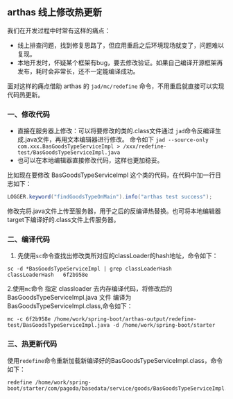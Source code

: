 ## arthas 线上修改热更新
我们在开发过程中时常有这样的痛点：
* 线上排查问题，找到修复思路了，但应用重启之后环境现场就变了，问题难以复现。  
* 本地开发时，怀疑某个框架有bug，要去修改验证。如果自己编译开源框架再发布，耗时会非常长，还不一定能编译成功。 

面对这样的痛点借助 arthas 的 `jad/mc/redefine` 命令，不用重启就直接可以实现代码热更新。

### 一、修改代码 
* 直接在服务器上修改：可以将要修改的类的.class文件通过 `jad`命令反编译生成.java文件，再用文本编辑器进行修改。
命令如下  `jad --source-only com.xxx.BasGoodsTypeServiceImpl > /xxx/redefine-test/BasGoodsTypeServiceImpl.java`
* 也可以在本地编辑器直接修改代码，这样也更加稳妥。  

比如现在要修改 BasGoodsTypeServiceImpl 这个类的代码，在代码中加一行日志如下：  
```java 
LOGGER.keyword("findGoodsTypeOnMain").info("arthas test success");
``` 
修改完将.java文件上传至服务器，用于之后的反编译热替换。也可将本地编辑器target下编译好的.class文件上传服务器。

### 二、编译代码
1. 先使用`sc`命令查找出修改类所对应的classLoader的hash地址，命令如下：  
```
sc -d *BasGoodsTypeServiceImpl | grep classLoaderHash  
classLoaderHash   6f2b958e  
 ```  
2.使用`mc`命令 指定 classloader 去内存编译代码，将修改后的BasGoodsTypeServiceImpl.java 文件 编译为BasGoodsTypeServiceImpl.class,命令如下：  
```
mc -c 6f2b958e /home/work/spring-boot/arthas-output/redefine-test/BasGoodsTypeServiceImpl.java -d /home/work/spring-boot/starter  

```  

### 三、热更新代码  
使用`redefine`命令重新加载新编译好的BasGoodsTypeServiceImpl.class，命令如下：  
```
redefine /home/work/spring-boot/starter/com/pagoda/basedata/service/goods/BasGoodsTypeServiceImpl.class
```

